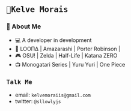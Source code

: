 <h2><samp> 🌱Kelve Morais</samp>

<h3>🛀 About Me</h3>

- 💻 A developer in development
- 🎵 LOOΠΔ | Amazarashi | Porter Robinson |
- 🎮 OSU! | Zelda | Half-Life | Katana ZERO
- 📺 Monogatari Series | Yuru Yuri | One Piece

### <samp> Talk Me </samp>
- email: `kelvemoraiis@gmail.com`
- twitter: `@sllowlyjs`
